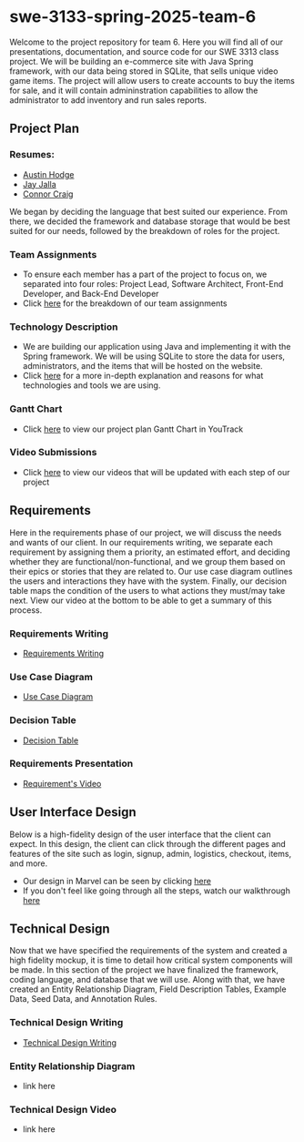 # swe-3133-spring-2025-team-6
Welcome to the project repository for team 6. Here you will find all of our presentations, documentation, and source code for our SWE 3313 class project.
We will be building an e-commerce site with Java Spring framework, with our data being stored in SQLite, that sells unique video game items. The project will allow users to create accounts to buy the items for sale, and it will contain admininstration capabilities to allow the administrator to add inventory and run sales reports.

## Project Plan
### Resumes:
- [Austin Hodge](/Resumes/AustinHodge.md)
- [Jay Jalla](/Resumes/JayJalla.md)
- [Connor Craig](/Resumes/ConnorCraig.md)
  
We began by deciding the language that best suited our experience. From there, we decided the framework and database storage that would be best suited for our needs, followed by the breakdown of roles for the project.
### Team Assignments
- To ensure each member has a part of the project to focus on, we separated into four roles: Project Lead, Software Architect, Front-End Developer, and Back-End Developer
- Click [here](/Team%20Assignments.md) for the breakdown of our team assignments
### Technology Description
- We are building our application using Java and implementing it with the Spring framework. We will be using SQLite to store the data for users, administrators, and the items that will be hosted on the website.
- Click [here](/Technology%20Description.md) for a more in-depth explanation and reasons for what technologies and tools we are using.
### Gantt Chart
- Click [here](https://austinhodge.youtrack.cloud/gantt-charts/226-0) to view our project plan Gantt Chart in YouTrack
### Video Submissions
- Click [here](/Videos/Planning.md) to view our videos that will be updated with each step of our project

## Requirements
Here in the requirements phase of our project, we will discuss the needs and wants of our client. In our requirements writing, we separate each requirement by assigning them a priority, an estimated effort, and deciding whether they are functional/non-functional, and we group them based on their epics or stories that they are related to. Our use case diagram outlines the users and interactions they have with the system. Finally, our decision table maps the condition of the users to what actions they must/may take next. View our video at the bottom to be able to get a summary of this process.
### Requirements Writing
- [Requirements Writing](/Requirements/RequirementsWriting.md)
### Use Case Diagram
- [Use Case Diagram](/Requirements/UseCaseDiagram.png)
### Decision Table
- [Decision Table](/Requirements/DecisionTable.md)
### Requirements Presentation
- [Requirement's Video](/Videos/Requirements.md)

## User Interface Design
Below is a high-fidelity design of the user interface that the client can expect. In this design, the client can click through the different pages and features of the site such as login, signup, admin, logistics, checkout, items, and more.
- Our design in Marvel can be seen by clicking [here](https://marvelapp.com/prototype/34188036)
- If you don't feel like going through all the steps, watch our walkthrough [here](/Videos/UiDesign.md)

## Technical Design
Now that we have specified the requirements of the system and created a high fidelity mockup, it is time to detail how critical system components will be made. In this section of the project we have finalized the framework, coding language, and database that we will use. Along with that, we have created an Entity Relationship Diagram, Field Description Tables, Example Data, Seed Data, and Annotation Rules.
### Technical Design Writing
- [Technical Design Writing](/TechnicalDesign.md)
### Entity Relationship Diagram
- link here
### Technical Design Video
- link here
